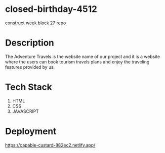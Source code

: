# closed-birthday-4512
construct week block 27 repo

# Description
The Adventure Travels is the website name of our project and it is a website where the users can book tourism travels plans and enjoy the traveling features provided by us.

# Tech Stack

1. HTML
2. CSS
3. JAVASCRIPT

# Deployment

https://capable-custard-882ec2.netlify.app/

